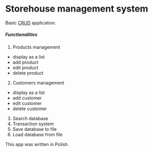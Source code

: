 # Storehouse management system

Basic [CRUD](https://pl.wikipedia.org/wiki/CRUD) application. 

##### Functionalities
1. Products management
  - display as a list
  - add product
  - edit product
  - delete product
2. Customers management
  - display as a list
  - add customer
  - edit customer
  - delete customer
3. Search database
4. Transaction system
5. Save database to file
6. Load database from file

This app was written in Polish.
